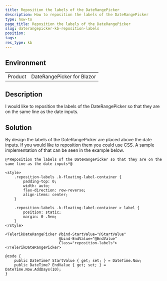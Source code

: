 ```yaml
---
title: Reposition the labels of the DateRangePicker
description: How to reposition the labels of the DateRangePicker
type: how-to
page_title: Reposition the labels of the DateRangePicker
slug: daterangepicker-kb-reposition-labels
position:
tags:
res_type: kb
---
```


## Environment
<table>
	<tbody>
		<tr>
			<td>Product</td>
			<td>DateRangePicker for Blazor</td>
		</tr>
	</tbody>
</table>


## Description

I would like to reposition the labels of the DateRangePicker so that they are on the same line as the date inputs.


## Solution

By design the labels of the DateRangePicker are placed above the date inputs. If you would like to reposition them you could use CSS. A sample implementation of that can be seen in the example below.

````RAZOR
@*Reposition the labels of the DateRangePicker so that they are on the same line as the date inputs*@

<style>
    .reposition-labels .k-floating-label-container {
        padding-top: 0;
        width: auto;
        flex-direction: row-reverse;
        align-items: center;
    }

    .reposition-labels .k-floating-label-container > label {
        position: static;
        margin: 0 .5em;
    }
</style>

<TelerikDateRangePicker @bind-StartValue="@StartValue"
                        @bind-EndValue="@EndValue"
                        Class="reposition-labels">
</TelerikDateRangePicker>

@code {
    public DateTime? StartValue { get; set; } = DateTime.Now;
    public DateTime? EndValue { get; set; } = DateTime.Now.AddDays(10);
}
````
